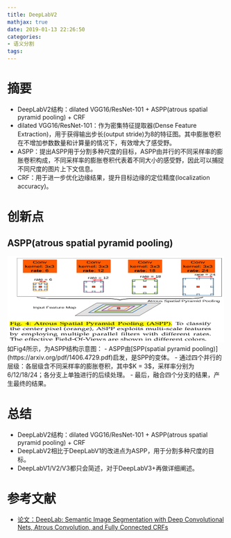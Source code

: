 ```yaml
---
title: DeepLabV2
mathjax: true
date: 2019-01-13 22:26:50
categories: 
- 语义分割
tags:
---
```


# 摘要
- DeepLabV2结构：dilated VGG16/ResNet-101 + ASPP(atrous spatial pyramid pooling) + CRF
 - dilated VGG16/ResNet-101：作为密集特征提取器(Dense Feature Extraction)，用于获得输出步长(output stride)为8的特征图。其中膨胀卷积在不增加参数数量和计算量的情况下，有效增大了感受野。
 - ASPP：提出ASPP用于分割多种尺度的目标，ASPP由并行的不同采样率的膨胀卷积构成，不同采样率的膨胀卷积代表着不同大小的感受野，因此可以捕捉不同尺度的图片上下文信息。
 - CRF：用于进一步优化边缘结果，提升目标边缘的定位精度(localization accuracy)。

<!-- more -->

# 创新点

## ASPP(atrous spatial pyramid pooling)
<img src="/images/DeepLabV2/1.png"  width = "500" height = "200"/>
如Fig4所示，为ASPP结构示意图：
- ASPP由[SPP(spatial pyramid pooling)](https://arxiv.org/pdf/1406.4729.pdf)启发，是SPP的变体。
- 通过四个并行的层级：各层级含不同采样率的膨胀卷积，其中$K = 3$，采样率分别为6/12/18/24；各分支上单独进行的后续处理。
- 最后，融合四个分支的结果，产生最终的结果。

# 总结
- DeepLabV2结构：dilated VGG16/ResNet-101 + ASPP(atrous spatial pyramid pooling) + CRF
- DeepLabV2相比于DeepLabV1的改进点为ASPP，用于分割多种尺度的目标。
- DeepLabV1/V2/V3都只会简述，对于DeepLabV3+再做详细阐述。

# 参考文献
- [论文：DeepLab: Semantic Image Segmentation with Deep Convolutional Nets, Atrous Convolution, and Fully Connected CRFs](https://arxiv.org/pdf/1606.00915.pdf)


